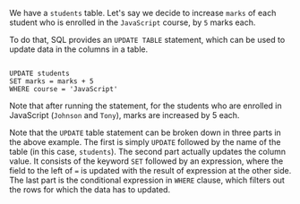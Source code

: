 We have a `students` table. Let's say we decide to increase `marks` of each student who is enrolled in the `JavaScript` course, by `5` marks each.

To do that, SQL provides an `UPDATE TABLE` statement, which can be used to update data in the columns in a table.

<codeblock language="sql" dbName="students3-v1.db" focusTableAfterRun="students" type="lesson">
<code>
UPDATE students
SET marks = marks + 5
WHERE course = 'JavaScript'
</code>
</codeblock>

Note that after running the statement, for the students who are enrolled in JavaScript (`Johnson` and `Tony`), marks are increased by 5 each.


Note that the `UPDATE` table statement can be broken down in three parts in the above example.
The first is simply `UPDATE` followed by the name of the table (in this case, `students`).
The second part actually updates the column value. It consists of the keyword `SET` followed by an expression, where the field to the left of `=` is updated with the result of expression at the other side.
The last part is the conditional expression in `WHERE` clause, which filters out the rows for which the data has to updated.

